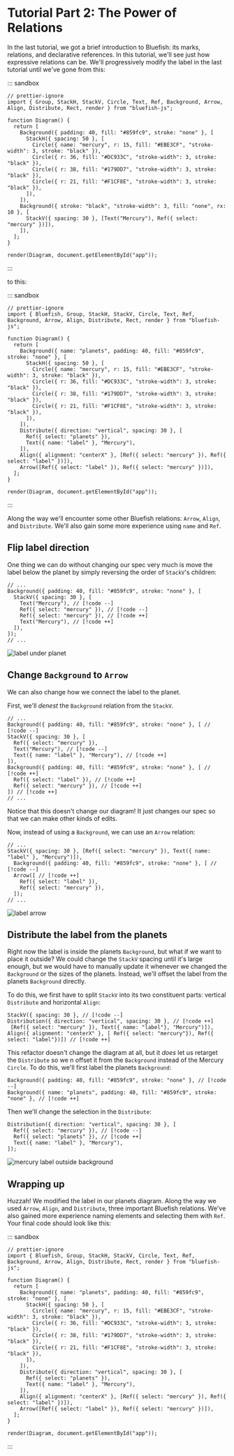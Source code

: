 # Tutorial Part 2: The Power of Relations

In the last tutorial, we got a brief introduction to Bluefish: its marks, relations, and declarative
references. In this tutorial, we'll see just how expressive relations can be. We'll progressively
modify the label in the last tutorial until we've gone from this:

::: sandbox

```tsx [active]
// prettier-ignore
import { Group, StackH, StackV, Circle, Text, Ref, Background, Arrow, Align, Distribute, Rect, render } from "bluefish-js";

function Diagram() {
  return [
    Background({ padding: 40, fill: "#859fc9", stroke: "none" }, [
      StackH({ spacing: 50 }, [
        Circle({ name: "mercury", r: 15, fill: "#EBE3CF", "stroke-width": 3, stroke: "black" }),
        Circle({ r: 36, fill: "#DC933C", "stroke-width": 3, stroke: "black" }),
        Circle({ r: 38, fill: "#179DD7", "stroke-width": 3, stroke: "black" }),
        Circle({ r: 21, fill: "#F1CF8E", "stroke-width": 3, stroke: "black" }),
      ]),
    ]),
    Background({ stroke: "black", "stroke-width": 3, fill: "none", rx: 10 }, [
      StackV({ spacing: 30 }, [Text("Mercury"), Ref({ select: "mercury" })]),
    ]),
  ];
}

render(Diagram, document.getElementById("app"));
```

:::

to this:

::: sandbox

```tsx [active]
// prettier-ignore
import { Bluefish, Group, StackH, StackV, Circle, Text, Ref, Background, Arrow, Align, Distribute, Rect, render } from "bluefish-js";

function Diagram() {
  return [
    Background({ name: "planets", padding: 40, fill: "#859fc9", stroke: "none" }, [
      StackH({ spacing: 50 }, [
        Circle({ name: "mercury", r: 15, fill: "#EBE3CF", "stroke-width": 3, stroke: "black" }),
        Circle({ r: 36, fill: "#DC933C", "stroke-width": 3, stroke: "black" }),
        Circle({ r: 38, fill: "#179DD7", "stroke-width": 3, stroke: "black" }),
        Circle({ r: 21, fill: "#F1CF8E", "stroke-width": 3, stroke: "black" }),
      ]),
    ]),
    Distribute({ direction: "vertical", spacing: 30 }, [
      Ref({ select: "planets" }),
      Text({ name: "label" }, "Mercury"),
    ]),
    Align({ alignment: "centerX" }, [Ref({ select: "mercury" }), Ref({ select: "label" })]),
    Arrow([Ref({ select: "label" }), Ref({ select: "mercury" })]),
  ];
}

render(Diagram, document.getElementById("app"));
```

:::

Along the way we'll encounter some other Bluefish relations: `Arrow`, `Align`, and `Distribute`.
We'll also gain some more experience using `name` and `Ref`.

## Flip label direction

One thing we can do without changing our spec very much is move the label below the planet by
simply reversing the order of `StackV`'s children:

```tsx
// ...
Background({ padding: 40, fill: "#859fc9", stroke: "none" }, [
  StackV({ spacing: 30 }, [
    Text("Mercury"), // [!code --]
    Ref({ select: "mercury" }), // [!code --]
    Ref({ select: "mercury" }), // [!code ++]
    Text("Mercury"), // [!code ++]
  ]),
]);
// ...
```

![label under planet](/learn/assets/label-under-planet.png)

## Change `Background` to `Arrow`

We can also change how we connect the label to the planet.

First, we'll _denest_ the `Background` relation from the `StackV`.

```tsx
// ...
Background({ padding: 40, fill: "#859fc9", stroke: "none" }, [ // [!code --]
StackV({ spacing: 30 }, [
  Ref({ select: "mercury" }),
  Text("Mercury"), // [!code --]
  Text({ name: "label" }, "Mercury"), // [!code ++]
]),
Background({ padding: 40, fill: "#859fc9", stroke: "none" }, [ // [!code ++]
  Ref({ select: "label" }), // [!code ++]
  Ref({ select: "mercury" }), // [!code ++]
]) // [!code ++]
// ...
```

Notice that this doesn't change our diagram! It just changes our spec so that we can make other
kinds of edits.

Now, instead of using a `Background`, we can
use an `Arrow` relation:

```tsx
// ...
StackV({ spacing: 30 }, [Ref({ select: "mercury" }), Text({ name: "label" }, "Mercury")]),
  Background({ padding: 40, fill: "#859fc9", stroke: "none" }, [ // [!code --]
  Arrow([ // [!code ++]
    Ref({ select: "label" }),
    Ref({ select: "mercury" }),
  ]);
// ...
```

![label arrow](/learn/assets/label-arrow.png)

## Distribute the label from the planets

Right now the label is inside the planets `Background`, but what if we want to place it outside? We
could change the `StackV` spacing until it's large enough, but we would have to manually update it
whenever we changed the `Background` or the sizes of the planets. Instead, we'll offset the label
from the planets `Background` directly.

To do this, we first have to split `StackV` into its two constituent parts: vertical `Distribute`
and horizontal `Align`:

```tsx
StackV({ spacing: 30 }, // [!code --]
Distribution({ direction: "vertical", spacing: 30 }, // [!code ++]
 [Ref({ select: "mercury" }), Text({ name: "label"}, "Mercury")]),
Align({ alignment: "centerX" }, [ Ref({ select: "mercury"}), Ref({ select: "label"})]) // [!code ++]
```

This refactor doesn't change the diagram at all, but it _does_ let us retarget the `Distribute` so
we n offset it from the `Background` instead of the Mercury `Circle`. To do this, we'll first label
the planets `Background`:

```tsx
Background({ padding: 40, fill: "#859fc9", stroke: "none" }, // [!code --]
Background({ name: "planets", padding: 40, fill: "#859fc9", stroke: "none" }, // [!code ++]
```

Then we'll change the selection in the `Distribute`:

```tsx
Distribution({ direction: "vertical", spacing: 30 }, [
  Ref({ select: "mercury" }), // [!code --]
  Ref({ select: "planets" }), // [!code ++]
  Text({ name: "label" }, "Mercury"),
]);
```

![mercury label outside background](/learn/assets/mercury-label-outside-background.png)

## Wrapping up

Huzzah! We modified the label in our planets diagram. Along the way we used `Arrow`, `Align`, and
`Distribute`, three important Bluefish relations. We've also gained more experience naming elements
and selecting them with `Ref`. Your final code should look like this:

::: sandbox

```tsx [active]
// prettier-ignore
import { Bluefish, Group, StackH, StackV, Circle, Text, Ref, Background, Arrow, Align, Distribute, Rect, render } from "bluefish-js";

function Diagram() {
  return [
    Background({ name: "planets", padding: 40, fill: "#859fc9", stroke: "none" }, [
      StackH({ spacing: 50 }, [
        Circle({ name: "mercury", r: 15, fill: "#EBE3CF", "stroke-width": 3, stroke: "black" }),
        Circle({ r: 36, fill: "#DC933C", "stroke-width": 3, stroke: "black" }),
        Circle({ r: 38, fill: "#179DD7", "stroke-width": 3, stroke: "black" }),
        Circle({ r: 21, fill: "#F1CF8E", "stroke-width": 3, stroke: "black" }),
      ]),
    ]),
    Distribute({ direction: "vertical", spacing: 30 }, [
      Ref({ select: "planets" }),
      Text({ name: "label" }, "Mercury"),
    ]),
    Align({ alignment: "centerX" }, [Ref({ select: "mercury" }), Ref({ select: "label" })]),
    Arrow([Ref({ select: "label" }), Ref({ select: "mercury" })]),
  ];
}

render(Diagram, document.getElementById("app"));
```

:::

<!-- ## What's next

In the next tutorial we'll see how to take advantage of SolidJS, Bluefish's host framework, to make
our diagram data-driven and reactive and our spec a little easier to read and modify. -->
